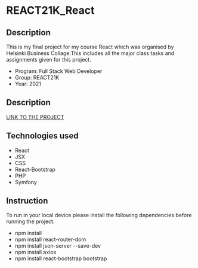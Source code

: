 # REACT21K_React

## Description

This is my final project for my course React which was organised by Helsinki Business Collage.This includes all the major class tasks and assignments given for this project.

- Program: Full Stack Web Developer
- Group: REACT21K
- Year: 2021

## Description

[LINK TO THE PROJECT](https://sagar-aryal.github.io/recipe/)

## Technologies used

- React
- JSX
- CSS
- React-Bootstrap
- PHP
- Symfony

## Instruction
To run in your local device please install the following dependencies before running the project.
- npm install
- npm install react-router-dom
- npm install json-server --save-dev
- npm install axios
- npm install react-bootstrap bootstrap
